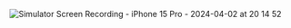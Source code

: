 ![Simulator Screen Recording - iPhone 15 Pro - 2024-04-02 at 20 14 52](https://github.com/pedrodel26/War-Card-Game/assets/46715725/ce96dadd-49c4-4417-9706-3aa4c50e3778)
